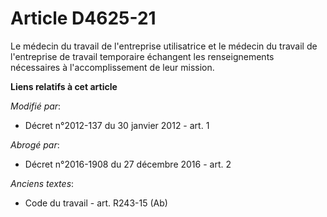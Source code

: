 # Article D4625-21

Le médecin du travail de l'entreprise utilisatrice et le médecin du travail de  l'entreprise de travail temporaire échangent
les renseignements nécessaires à  l'accomplissement de leur mission.

**Liens relatifs à cet article**

_Modifié par_:

  - Décret n°2012-137 du 30 janvier 2012 - art. 1

_Abrogé par_:

  - Décret n°2016-1908 du 27 décembre 2016 - art. 2

_Anciens textes_:

  - Code du travail - art. R243-15 (Ab)

